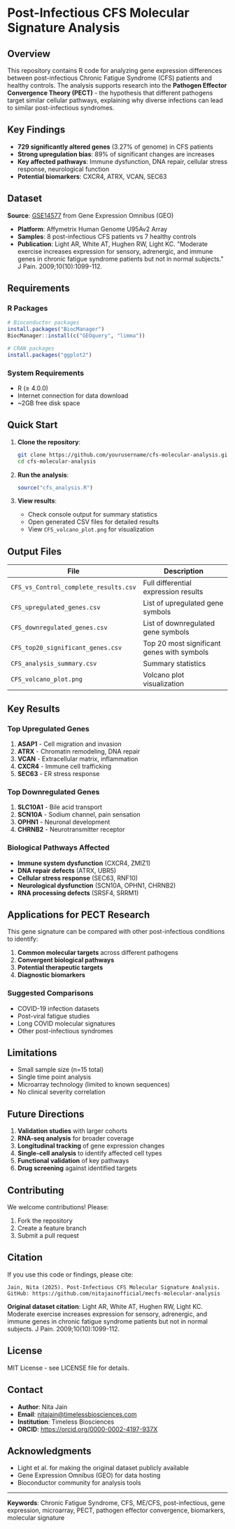 # Post-Infectious CFS Molecular Signature Analysis

## Overview

This repository contains R code for analyzing gene expression differences between post-infectious Chronic Fatigue Syndrome (CFS) patients and healthy controls. The analysis supports research into the **Pathogen Effector Convergence Theory (PECT)** - the hypothesis that different pathogens target similar cellular pathways, explaining why diverse infections can lead to similar post-infectious syndromes.

## Key Findings

- **729 significantly altered genes** (3.27% of genome) in CFS patients
- **Strong upregulation bias**: 89% of significant changes are increases
- **Key affected pathways**: Immune dysfunction, DNA repair, cellular stress response, neurological function
- **Potential biomarkers**: CXCR4, ATRX, VCAN, SEC63

## Dataset

**Source**: [GSE14577](https://www.ncbi.nlm.nih.gov/geo/query/acc.cgi?acc=GSE14577) from Gene Expression Omnibus (GEO)
- **Platform**: Affymetrix Human Genome U95Av2 Array
- **Samples**: 8 post-infectious CFS patients vs 7 healthy controls
- **Publication**: Light AR, White AT, Hughen RW, Light KC. "Moderate exercise increases expression for sensory, adrenergic, and immune genes in chronic fatigue syndrome patients but not in normal subjects." J Pain. 2009;10(10):1099-112.

## Requirements

### R Packages
```r
# Bioconductor packages
install.packages("BiocManager")
BiocManager::install(c("GEOquery", "limma"))

# CRAN packages  
install.packages("ggplot2")
```

### System Requirements
- R (≥ 4.0.0)
- Internet connection for data download
- ~2GB free disk space

## Quick Start

1. **Clone the repository**:
   ```bash
   git clone https://github.com/yourusername/cfs-molecular-analysis.git
   cd cfs-molecular-analysis
   ```

2. **Run the analysis**:
   ```r
   source("cfs_analysis.R")
   ```

3. **View results**:
   - Check console output for summary statistics
   - Open generated CSV files for detailed results
   - View `CFS_volcano_plot.png` for visualization

## Output Files

| File | Description |
|------|-------------|
| `CFS_vs_Control_complete_results.csv` | Full differential expression results |
| `CFS_upregulated_genes.csv` | List of upregulated gene symbols |
| `CFS_downregulated_genes.csv` | List of downregulated gene symbols |
| `CFS_top20_significant_genes.csv` | Top 20 most significant genes with symbols |
| `CFS_analysis_summary.csv` | Summary statistics |
| `CFS_volcano_plot.png` | Volcano plot visualization |

## Key Results

### Top Upregulated Genes
1. **ASAP1** - Cell migration and invasion
2. **ATRX** - Chromatin remodeling, DNA repair
3. **VCAN** - Extracellular matrix, inflammation
4. **CXCR4** - Immune cell trafficking
5. **SEC63** - ER stress response

### Top Downregulated Genes
1. **SLC10A1** - Bile acid transport
2. **SCN10A** - Sodium channel, pain sensation
3. **OPHN1** - Neuronal development
4. **CHRNB2** - Neurotransmitter receptor

### Biological Pathways Affected
- **Immune system dysfunction** (CXCR4, ZMIZ1)
- **DNA repair defects** (ATRX, UBR5)
- **Cellular stress response** (SEC63, RNF10)
- **Neurological dysfunction** (SCN10A, OPHN1, CHRNB2)
- **RNA processing defects** (SRSF4, SRRM1)

## Applications for PECT Research

This gene signature can be compared with other post-infectious conditions to identify:

1. **Common molecular targets** across different pathogens
2. **Convergent biological pathways** 
3. **Potential therapeutic targets**
4. **Diagnostic biomarkers**

### Suggested Comparisons
- COVID-19 infection datasets
- Post-viral fatigue studies
- Long COVID molecular signatures
- Other post-infectious syndromes

## Limitations

- Small sample size (n=15 total)
- Single time point analysis
- Microarray technology (limited to known sequences)
- No clinical severity correlation

## Future Directions

1. **Validation studies** with larger cohorts
2. **RNA-seq analysis** for broader coverage
3. **Longitudinal tracking** of gene expression changes
4. **Single-cell analysis** to identify affected cell types
5. **Functional validation** of key pathways
6. **Drug screening** against identified targets

## Contributing

We welcome contributions! Please:

1. Fork the repository
2. Create a feature branch
3. Submit a pull request

## Citation

If you use this code or findings, please cite:

```
Jain, Nita (2025). Post-Infectious CFS Molecular Signature Analysis. 
GitHub: https://github.com/nitajainofficial/mecfs-molecular-analysis
```

**Original dataset citation**:
Light AR, White AT, Hughen RW, Light KC. Moderate exercise increases expression for sensory, adrenergic, and immune genes in chronic fatigue syndrome patients but not in normal subjects. J Pain. 2009;10(10):1099-112.

## License

MIT License - see LICENSE file for details.

## Contact

- **Author**: Nita Jain
- **Email**: nitajain@timelessbiosciences.com
- **Institution**: Timeless Biosciences
- **ORCID**: https://orcid.org/0000-0002-4197-937X

## Acknowledgments

- Light et al. for making the original dataset publicly available
- Gene Expression Omnibus (GEO) for data hosting
- Bioconductor community for analysis tools

---

**Keywords**: Chronic Fatigue Syndrome, CFS, ME/CFS, post-infectious, gene expression, microarray, PECT, pathogen effector convergence, biomarkers, molecular signature
